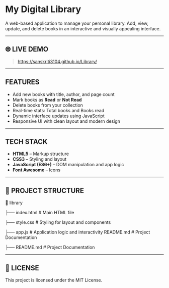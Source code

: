 #  My Digital Library

A web-based application to manage your personal library. Add, view, update, and delete books in an interactive and visually appealing interface.

---

## 🌐 LIVE DEMO

> https://sanskriti3104.github.io/Library/
---

##  FEATURES

-  Add new books with title, author, and page count
-  Mark books as **Read** or **Not Read**
-  Delete books from your collection
-  Real-time stats: Total books and Books read
-  Dynamic interface updates using JavaScript
-  Responsive UI with clean layout and modern design

---

##  TECH STACK

- **HTML5** – Markup structure
- **CSS3** – Styling and layout
- **JavaScript (ES6+)** – DOM manipulation and app logic
- **Font Awesome** – Icons

---

## 📂 PROJECT STRUCTURE
📁 library

├── index.html # Main HTML file

├── style.css # Styling for layout and components

├── app.js # Application logic and interactivity README.md # Project Documentation

├── README.md # Project Documentation

---

## 📄 LICENSE
This project is licensed under the MIT License.
